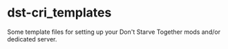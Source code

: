 # dst-cri_templates
Some template files for setting up your Don't Starve Together mods and/or dedicated server.
